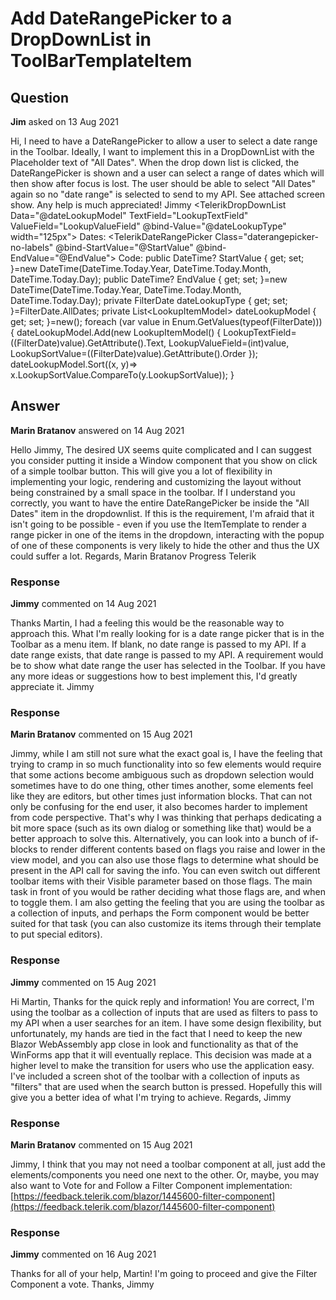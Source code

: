 # Add DateRangePicker to a DropDownList in ToolBarTemplateItem

## Question

**Jim** asked on 13 Aug 2021

Hi, I need to have a DateRangePicker to allow a user to select a date range in the Toolbar. Ideally, I want to implement this in a DropDownList with the Placeholder text of "All Dates". When the drop down list is clicked, the DateRangePicker is shown and a user can select a range of dates which will then show after focus is lost. The user should be able to select "All Dates" again so no "date range" is selected to send to my API. See attached screen show. Any help is much appreciated! Jimmy <ToolBarTemplateItem> <TelerikDropDownList Data="@dateLookupModel" TextField="LookupTextField" ValueField="LookupValueField" @bind-Value="@dateLookupType" width="125px"></TelerikDropDownList> </ToolBarTemplateItem> <ToolBarSeparator /> <ToolBarTemplateItem> Dates: <TelerikDateRangePicker Class="daterangepicker-no-labels" @bind-StartValue="@StartValue" @bind-EndValue="@EndValue"></TelerikDateRangePicker> </ToolBarTemplateItem> <ToolBarSeparator /> Code: public DateTime? StartValue { get; set; }=new DateTime(DateTime.Today.Year, DateTime.Today.Month, DateTime.Today.Day); public DateTime? EndValue { get; set; }=new DateTime(DateTime.Today.Year, DateTime.Today.Month, DateTime.Today.Day); private FilterDate dateLookupType { get; set; }=FilterDate.AllDates; private List<LookupItemModel<FilterDate>> dateLookupModel { get; set; }=new(); foreach (var value in Enum.GetValues(typeof(FilterDate))) { dateLookupModel.Add(new LookupItemModel<FilterDate>() { LookupTextField=((FilterDate)value).GetAttribute<DisplayText>().Text, LookupValueField=(int)value, LookupSortValue=((FilterDate)value).GetAttribute<OrderAttribute>().Order }); dateLookupModel.Sort((x, y)=> x.LookupSortValue.CompareTo(y.LookupSortValue)); }

## Answer

**Marin Bratanov** answered on 14 Aug 2021

Hello Jimmy, The desired UX seems quite complicated and I can suggest you consider putting it inside a Window component that you show on click of a simple toolbar button. This will give you a lot of flexibility in implementing your logic, rendering and customizing the layout without being constrained by a small space in the toolbar. If I understand you correctly, you want to have the entire DateRangePicker be inside the "All Dates" item in the dropdownlist. If this is the requirement, I'm afraid that it isn't going to be possible - even if you use the ItemTemplate to render a range picker in one of the items in the dropdown, interacting with the popup of one of these components is very likely to hide the other and thus the UX could suffer a lot. Regards, Marin Bratanov Progress Telerik

### Response

**Jimmy** commented on 14 Aug 2021

Thanks Martin, I had a feeling this would be the reasonable way to approach this. What I'm really looking for is a date range picker that is in the Toolbar as a menu item. If blank, no date range is passed to my API. If a date range exists, that date range is passed to my API. A requirement would be to show what date range the user has selected in the Toolbar. If you have any more ideas or suggestions how to best implement this, I'd greatly appreciate it. Jimmy

### Response

**Marin Bratanov** commented on 15 Aug 2021

Jimmy, while I am still not sure what the exact goal is, I have the feeling that trying to cramp in so much functionality into so few elements would require that some actions become ambiguous such as dropdown selection would sometimes have to do one thing, other times another, some elements feel like they are editors, but other times just information blocks. That can not only be confusing for the end user, it also becomes harder to implement from code perspective. That's why I was thinking that perhaps dedicating a bit more space (such as its own dialog or something like that) would be a better approach to solve this. Alternatively, you can look into a bunch of if-blocks to render different contents based on flags you raise and lower in the view model, and you can also use those flags to determine what should be present in the API call for saving the info. You can even switch out different toolbar items with their Visible parameter based on those flags. The main task in front of you would be rather deciding what those flags are, and when to toggle them. I am also getting the feeling that you are using the toolbar as a collection of inputs, and perhaps the Form component would be better suited for that task (you can also customize its items through their template to put special editors).

### Response

**Jimmy** commented on 15 Aug 2021

Hi Martin, Thanks for the quick reply and information! You are correct, I'm using the toolbar as a collection of inputs that are used as filters to pass to my API when a user searches for an item. I have some design flexibility, but unfortunately, my hands are tied in the fact that I need to keep the new Blazor WebAssembly app close in look and functionality as that of the WinForms app that it will eventually replace. This decision was made at a higher level to make the transition for users who use the application easy. I've included a screen shot of the toolbar with a collection of inputs as "filters" that are used when the search button is pressed. Hopefully this will give you a better idea of what I'm trying to achieve. Regards, Jimmy

### Response

**Marin Bratanov** commented on 15 Aug 2021

Jimmy, I think that you may not need a toolbar component at all, just add the elements/components you need one next to the other. Or, maybe, you may also want to Vote for and Follow a Filter Component implementation: [https://feedback.telerik.com/blazor/1445600-filter-component](https://feedback.telerik.com/blazor/1445600-filter-component)

### Response

**Jimmy** commented on 16 Aug 2021

Thanks for all of your help, Martin! I'm going to proceed and give the Filter Component a vote. Thanks, Jimmy
